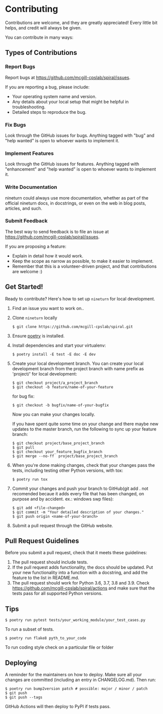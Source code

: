 # Contributing

Contributions are welcome, and they are greatly appreciated! Every little bit
helps, and credit will always be given.

You can contribute in many ways:

## Types of Contributions

### Report Bugs

Report bugs at https://github.com/mcgill-cpslab/spiral/issues.

If you are reporting a bug, please include:

* Your operating system name and version.
* Any details about your local setup that might be helpful in troubleshooting.
* Detailed steps to reproduce the bug.

### Fix Bugs

Look through the GitHub issues for bugs. Anything tagged with "bug" and "help
wanted" is open to whoever wants to implement it.

### Implement Features

Look through the GitHub issues for features. Anything tagged with "enhancement"
and "help wanted" is open to whoever wants to implement it.

### Write Documentation

nineturn could always use more documentation, whether as part of the
official nineturn docs, in docstrings, or even on the web in blog posts,
articles, and such.

### Submit Feedback

The best way to send feedback is to file an issue at https://github.com/mcgill-cpslab/spiral/issues.

If you are proposing a feature:

* Explain in detail how it would work.
* Keep the scope as narrow as possible, to make it easier to implement.
* Remember that this is a volunteer-driven project, and that contributions
  are welcome :)

## Get Started!

Ready to contribute? Here's how to set up `nineturn` for local development.

1. Find an issue you want to work on..
2. Clone `nineturn` locally

    ```
    $ git clone https://github.com/mcgill-cpslab/spiral.git
    ```

3. Ensure [poetry](https://python-poetry.org/docs/) is installed.
4. Install dependencies and start your virtualenv:

    ```
    $ poetry install -E test -E doc -E dev
    ```

5. Create your local development branch.
   You can create your local development branch from the project branch with name prefix as 'project/' for local development:

    ```
    $ git checkout project/a_project_branch
    $ git checkout -b feature/name-of-your-feature
    ```
    
    for bug fix:

    ```
    $ git checkout -b bugfix/name-of-your-bugfix
    ```

    Now you can make your changes locally.

    If you have spent quite some time on your change and there maybe new updates to the master branch, 
    run the following to sync up your feature branch:


    ```
    $ git checkout project/base_project_branch
    $ git pull
    $ git checkout your_feature_bugfix_branch
    $ git merge --no-ff  project/base_project_branch
    ```


6. When you're done making changes, check that your changes pass the
   tests, including testing other Python versions, with tox:

    ```
    $ poetry run tox
    ```

7. Commit your changes and push your branch to GitHub(git add . not recomended becaue it adds every file that has been changed, on purpose and by accident. ex.: windows swp files):

    ```
    $ git add <file-changed>
    $ git commit -m "Your detailed description of your changes."
    $ git push origin <name-of-your-branch>
    ```

8. Submit a pull request through the GitHub website.

## Pull Request Guidelines

Before you submit a pull request, check that it meets these guidelines:

1. The pull request should include tests.
2. If the pull request adds functionality, the docs should be updated. Put
   your new functionality into a function with a docstring, and add the
   feature to the list in README.md.
3. The pull request should work for Python 3.6, 3.7, 3.8 and 3.9. Check
   https://github.com/mcgill-cpslab/spiral/actions
   and make sure that the tests pass for all supported Python versions.

## Tips

```
$ poetry run pytest tests/your_working_module/your_test_cases.py
```

To run a subset of tests.


```
$ poetry run flake8 pyth_to_your_code
```

To run coding style check on a particular file or folder

## Deploying

A reminder for the maintainers on how to deploy.
Make sure all your changes are committed (including an entry in CHANGELOG.md).
Then run:

```
$ poetry run bump2version patch # possible: major / minor / patch
$ git push
$ git push --tags
```

GitHub Actions will then deploy to PyPI if tests pass.
